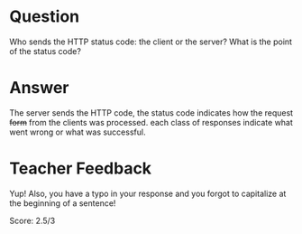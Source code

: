 # Question

Who sends the HTTP status code: the client or the server? What is the point of the status code?

# Answer
The server sends the HTTP code, the status code indicates how the request ~~form~~ from the clients was processed. each class of responses indicate what went wrong or what was successful.

# Teacher Feedback

Yup! Also, you have a typo in your response and you forgot to capitalize at the beginning of a sentence!

Score: 2.5/3